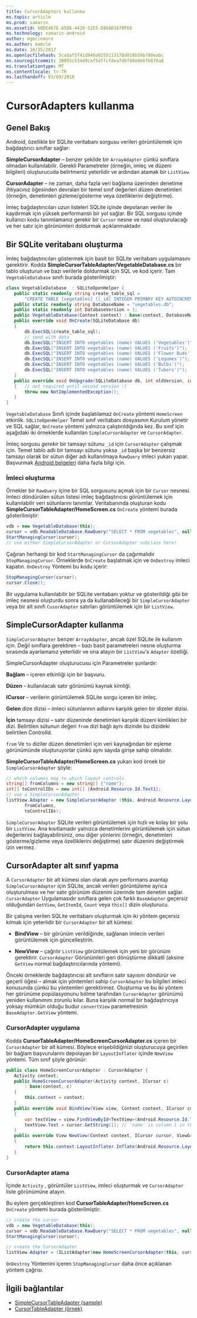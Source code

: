 ```yaml
---
title: CursorAdapters kullanma
ms.topic: article
ms.prod: xamarin
ms.assetid: 60DE467E-A5DA-4420-52E5-D86AD1678FE6
ms.technology: xamarin-android
author: mgmclemore
ms.author: mamcle
ms.date: 10/25/2017
ms.openlocfilehash: 5cadaf5f41d940a0255113178d018b59b780eabc
ms.sourcegitcommit: 30055c534d9caf5dffcfdeafd6f08e666fb870a8
ms.translationtype: MT
ms.contentlocale: tr-TR
ms.lasthandoff: 03/09/2018
---
```

# <a name="using-cursoradapters"></a>CursorAdapters kullanma


## <a name="overview"></a>Genel Bakış

Android, özellikle bir SQLite veritabanı sorgusu verileri görüntülemek için bağdaştırıcı sınıflar sağlar:

 **SimpleCursorAdapter** – benzer şekilde bir `ArrayAdapter` çünkü sınıflara olmadan kullanılabilir. Gerekli Parametreler (örneğin, imleç ve düzeni bilgileri) oluşturucuda belirtmeniz yeterlidir ve ardından atamak bir `ListView`.

 **CursorAdapter** – ne zaman, daha fazla veri bağlama üzerinden denetime ihtiyacınız öğesinden devralan bir temel sınıf değerleri düzen denetimleri (örneğin, denetimleri gizleme/gösterme veya özelliklerini değiştirme).

İmleç bağdaştırıcıları uzun listeleri SQLite içinde depolanan veriler ile kaydırmak için yüksek performanslı bir yol sağlar. Bir SQL sorgusu içinde kullanıcı kodu tanımlamanız gerekir bir `Cursor` nesne ve nasıl oluşturulacağı ve her satır için görünümleri doldurmak açıklanmaktadır.


## <a name="creating-an-sqlite-database"></a>Bir SQLite veritabanı oluşturma

İmleç bağdaştırıcıları göstermek için basit bir SQLite veritabanı uygulamasını gerektirir. Kodda **SimpleCursorTableAdapter/VegetableDatabase.cs** bir tablo oluşturun ve bazı verilerle doldurmak için SQL ve kod içerir.
Tam `VegetableDatabase` sınıfı burada gösterilmiştir:

```csharp
class VegetableDatabase  : SQLiteOpenHelper {
   public static readonly string create_table_sql =
       "CREATE TABLE [vegetables] ([_id] INTEGER PRIMARY KEY AUTOINCREMENT NOT NULL UNIQUE, [name] TEXT NOT NULL UNIQUE)";
   public static readonly string DatabaseName = "vegetables.db";
   public static readonly int DatabaseVersion = 1;
   public VegetableDatabase(Context context) : base(context, DatabaseName, null, DatabaseVersion) { }
   public override void OnCreate(SQLiteDatabase db)
   {
       db.ExecSQL(create_table_sql);
       // seed with data
       db.ExecSQL("INSERT INTO vegetables (name) VALUES ('Vegetables')");
       db.ExecSQL("INSERT INTO vegetables (name) VALUES ('Fruits')");
       db.ExecSQL("INSERT INTO vegetables (name) VALUES ('Flower Buds')");
       db.ExecSQL("INSERT INTO vegetables (name) VALUES ('Legumes')");
       db.ExecSQL("INSERT INTO vegetables (name) VALUES ('Bulbs')");
       db.ExecSQL("INSERT INTO vegetables (name) VALUES ('Tubers')");
   }
   public override void OnUpgrade(SQLiteDatabase db, int oldVersion, int newVersion)
   {   // not required until second version :)
       throw new NotImplementedException();
   }
}
```

`VegetableDatabase` Sınıfı içinde başlatılamaz `OnCreate` yöntemi `HomeScreen` etkinlik. `SQLiteOpenHelper` Temel sınıf veritabanı dosyasının Kurulum yönetir ve SQL sağlar, `OnCreate` yöntemi yalnızca çalıştırıldığında kez. Bu sınıf için aşağıdaki iki örneklerde kullanılan `SimpleCursorAdapter` ve `CursorAdapter`.

İmleç sorgusu *gerekir* bir tamsayı sütunu `_id` için `CursorAdapter` çalışmak için. Temel tablo adlı bir tamsayı sütunu yoksa `_id` başka bir benzersiz tamsayı olarak bir sütun diğer adı kullanılmaya `RawQuery` imleci yukarı yapar. Başvurmak [Android belgeleri](https://developer.xamarin.com/api/type/Android.Widget.CursorAdapter/) daha fazla bilgi için.


### <a name="creating-the-cursor"></a>İmleci oluşturma

Örnekler bir `RawQuery` içine bir SQL sorgusunu açmak için bir `Cursor` nesnesi. İmleci döndürülen sütun listesi imleç bağdaştırıcısı görüntülemek için kullanılabilir veri sütunlarını tanımlar. Veritabanında oluşturan kodu **SimpleCursorTableAdapter/HomeScreen.cs** `OnCreate` yöntemi burada gösterilmiştir:

```csharp
vdb = new VegetableDatabase(this);
cursor = vdb.ReadableDatabase.RawQuery("SELECT * FROM vegetables", null); // cursor query
StartManagingCursor(cursor);
// use either SimpleCursorAdapter or CursorAdapter subclass here!
```

Çağıran herhangi bir kod `StartManagingCursor` da çağırmalıdır `StopManagingCursor`. Örneklerde `OnCreate` başlatmak için ve `OnDestroy` imleci kapatın. `OnDestroy` Yöntemi bu kodu içerir:

```csharp
StopManagingCursor(cursor);
cursor.Close();
```

Bir uygulama kullanılabilir bir SQLite veritabanı yoktur ve gösterildiği gibi bir imleç nesnesi oluşturdu sonra ya da kullanabileceği bir `SimpleCursorAdapter` veya bir alt sınıfı `CusorAdapter` satırları görüntülemek için bir `ListView`.


## <a name="using-simplecursoradapter"></a>SimpleCursorAdapter kullanma

`SimpleCursorAdapter` benzer `ArrayAdapter`, ancak özel SQLite ile kullanım için. Değil sınıflara gerektiren – bazı basit parametreleri nesne oluşturma sırasında ayarlamanız yeterlidir ve ona atayın bir `ListView`'s `Adapter` özelliği.

SimpleCursorAdapter oluşturucusu için Parametreler şunlardır:

 **Bağlam** – içeren etkinliği için bir başvuru.

 **Düzen** – kullanılacak satır görünümü kaynak kimliği.

 **ICursor** – verilerin görüntülemek SQLite sorgu içeren bir imleç.

 **Gelen** dize dizisi – imleci sütunlarının adlarını karşılık gelen bir dizeler dizisi.

 **İçin** tamsayı dizisi – satır düzeninde denetimleri karşılık düzeni kimlikleri bir dizi. Belirtilen sütunun değeri `from` dizi bağlı aynı dizinde bu dizideki belirtilen ControlId.

`from` Ve `to` diziler düzen denetimleri için veri kaynağından bir eşleme görünümünde oluşturuyorlar çünkü aynı sayıda girişe sahip olmalıdır.

**SimpleCursorTableAdapter/HomeScreen.cs** yukarı kod örnek bir `SimpleCursorAdapter` şöyle:

```csharp
// which columns map to which layout controls
string[] fromColumns = new string[] {"name"};
int[] toControlIDs = new int[] {Android.Resource.Id.Text1};
// use a SimpleCursorAdapter
listView.Adapter = new SimpleCursorAdapter (this, Android.Resource.Layout.SimpleListItem1, cursor,
       fromColumns,
       toControlIDs);
```

`SimpleCursorAdapter` SQLite verileri görüntülemek için hızlı ve kolay bir yolu bir `ListView`. Ana kısıtlamadır yalnızca denetimlerini görüntülemek için sütun değerlerini bağlayabilirsiniz, onu diğer yönlerini (örneğin, denetimleri gösterme/gizleme veya özelliklerini değiştirme) satır düzenini değiştirmek izin vermez.


## <a name="subclassing-cursoradapter"></a>CursorAdapter alt sınıf yapma

A `CursorAdapter` bir alt kümesi olan olarak aynı performans avantajı `SimpleCursorAdapter` için SQLite, ancak verileri görüntüleme ayrıca oluşturulması ve her satır görünüm düzenini üzerinde tam denetim sağlar. `CursorAdapter` Uygulamasıdır sınıflara gelen çok farklı `BaseAdapter` geçersiz olduğundan `GetView`, `GetItemId`, `Count` veya `this[]` dizin oluşturucu.

Bir çalışma verilen SQLite veritabanı oluşturmak için iki yöntem geçersiz kılmak için yeterlidir bir `CursorAdapter` bir alt kümesi:

- **BindView** – bir görünüm verildiğinde, sağlanan imlecin verileri görüntülemek için güncelleştirin.

- **NewView** – çağrılır `ListView` görüntülemek için yeni bir görünüm gerektirir. `CursorAdapter` Görünümleri geri dönüştürme dikkatli (aksine `GetView` normal bağdaştırıcılarında yöntemi).

Önceki örneklerde bağdaştırıcısı alt sınıfların satır sayısını döndürür ve geçerli öğesi – almak için yöntemleri sahip `CursorAdapter` bu bilgileri imleci konusunda çünkü bu yöntemleri gerektirmez. Oluşturma ve bu iki yöntem her görünüme popülasyonunu bölme tarafından `CursorAdapter` görünümü yeniden kullanımını zorunlu kılar. Buna karşılık normal bir bağdaştırıcıya yoksay mümkün olduğu budur `convertView` parametresinin `BaseAdapter.GetView` yöntemi.


### <a name="implementing-the-cursoradapter"></a>CursorAdapter uygulama

Kodda **CursorTableAdapter/HomeScreenCursorAdapter.cs** içeren bir `CursorAdapter` bir alt kümesi. Böylece erişebildiğinizi oluşturucuya geçirilen bir bağlam başvurularını depolayan bir `LayoutInflater` içinde `NewView` yöntemi. Tüm sınıf şöyle görünür:

```csharp
public class HomeScreenCursorAdapter : CursorAdapter {
   Activity context;
   public HomeScreenCursorAdapter(Activity context, ICursor c)
       : base(context, c)
   {
       this.context = context;
   }
   public override void BindView(View view, Context context, ICursor cursor)
   {
       var textView = view.FindViewById<TextView>(Android.Resource.Id.Text1);
       textView.Text = cursor.GetString(1); // 'name' is column 1 in the cursor query
   }
   public override View NewView(Context context, ICursor cursor, ViewGroup parent)
   {
       return this.context.LayoutInflater.Inflate(Android.Resource.Layout.SimpleListItem1, parent, false);
   }
}
```


### <a name="assigning-the-cursoradapter"></a>CursorAdapter atama

İçinde `Activity` , görüntüler `ListView`, imleci oluşturmak ve `CursorAdapter` liste görünümüne atayın.

Bu eylem gerçekleştiren kod **CursorTableAdapter/HomeScreen.cs** `OnCreate` yöntemi burada gösterilmiştir:

```csharp
// create the cursor
vdb = new VegetableDatabase(this);
cursor = vdb.ReadableDatabase.RawQuery("SELECT * FROM vegetables", null);
StartManagingCursor(cursor);

// create the CursorAdapter
listView.Adapter = (IListAdapter)new HomeScreenCursorAdapter(this, cursor, false);
```

`OnDestroy` Yöntemini içeren `StopManagingCursor` daha önce açıklanan yöntem çağrısı.



## <a name="related-links"></a>İlgili bağlantılar

- [SimpleCursorTableAdapter (sample)](https://developer.xamarin.com/samples/SimpleCursorTableAdapter/)
- [CursorTableAdapter (örnek)](https://developer.xamarin.com/samples/CursorTableAdapter/)
